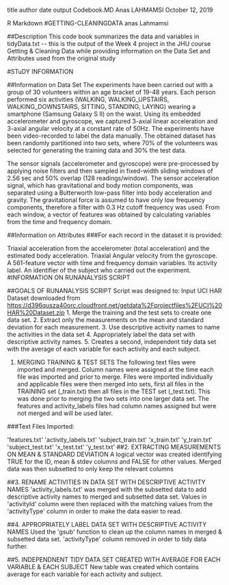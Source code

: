title	author	date	output
Codebook.MD
Anas LAHMAMSI
October  12, 2019

R Markdown
#GETTING-CLEANINGDATA anas Lahmamsi 

##Description This code book summarizes the data and variables in tidyData.txt -- this is the output of the Week 4 project in the JHU course Getting & Cleaning Data while providing information on the Data Set and Attributes used from the original study

#STuDY INFORMATION

##Information on Data Set The experiments have been carried out with a group of 30 volunteers within an age bracket of 19-48 years. Each person performed six activities (WALKING, WALKING_UPSTAIRS, WALKING_DOWNSTAIRS, SITTING, STANDING, LAYING) wearing a smartphone (Samsung Galaxy S II) on the waist. Using its embedded accelerometer and gyroscope, we captured 3-axial linear acceleration and 3-axial angular velocity at a constant rate of 50Hz. The experiments have been video-recorded to label the data manually. The obtained dataset has been randomly partitioned into two sets, where 70% of the volunteers was selected for generating the training data and 30% the test data.

The sensor signals (accelerometer and gyroscope) were pre-processed by applying noise filters and then sampled in fixed-width sliding windows of 2.56 sec and 50% overlap (128 readings/window). The sensor acceleration signal, which has gravitational and body motion components, was separated using a Butterworth low-pass filter into body acceleration and gravity. The gravitational force is assumed to have only low frequency components, therefore a filter with 0.3 Hz cutoff frequency was used. From each window, a vector of features was obtained by calculating variables from the time and frequency domain.

##Information on Attributes ###For each record in the dataset it is provided:

Triaxial acceleration from the accelerometer (total acceleration) and the estimated body acceleration.
Triaxial Angular velocity from the gyroscope.
A 561-feature vector with time and frequency domain variables.
Its activity label.
An identifier of the subject who carried out the experiment.
#INFORMATION ON RUNANALYSIS SCRIPT

##GOALS OF RUNANALYSIS SCRIPT Script was designed to: Input UCI HAR Dataset downloaded from https://d396qusza40orc.cloudfront.net/getdata%2Fprojectfiles%2FUCI%20HAR%20Dataset.zip 1. Merge the training and the test sets to create one data set. 2. Extract only the measurements on the mean and standard deviation for each measurement. 3. Use descriptive activity names to name the activities in the data set 4. Appropriately label the data set with descriptive activity names. 5. Creates a second, independent tidy data set with the average of each variable for each activity and each subject.

1. MERGING TRAINING & TEST SETS
The following text files were imported and merged. Column names were assigned at the time each file was imported and prior to merge. Files were imported individually and applicable files were then merged into sets, first all files in the TRAINING set (_train.txt) then all files in the TEST set (_test.txt). This was done prior to merging the two sets into one larger data set. The features and activity_labels files had column names assigned but were not merged and will be used later.

###Text Files Imported:

'features.txt'
'activity_labels.txt'
'subject_train.txt'
'x_train.txt'
'y_train.txt'
'subject_test.txt'
'x_test.txt'
'y_test.txt'
##2. EXTRACTING MEASUREMENTS ON MEAN & STANDARD DEVIATION A logical vector was created identifying TRUE for the ID, mean & stdev columns and FALSE for other values. Merged data was then subsetted to only keep the relevant columns

##3. RENAME ACTIVITIES IN DATA SET WITH DESCRIPTIVE ACTIVITY NAMES 'activity_labels.txt' was merged with the subsetted data to add descriptive activity names to merged and subsetted data set. Values in 'activityId' column were then replaced with the matching values from the 'activityType' column in order to make the data easier to read.

##4. APPROPRIATELY LABEL DATA SET WITH DESCRIPTIVE ACTIVITY NAMES Used the 'gsub' function to clean up the column names in merged & subsetted data set. 'activityType' column removed in order to tidy data further.

##5. INDEPENDNENT TIDY DATA SET CREATED WITH AVERAGE FOR EACH VARIABLE & EACH SUBJECT New table was created which contains average for each variable for each activity and subject.
